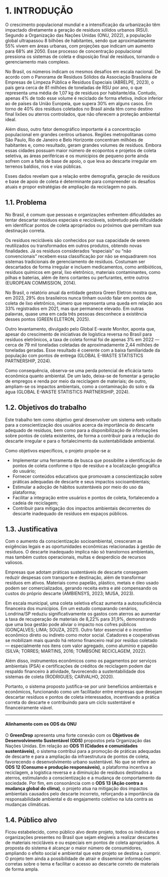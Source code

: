 # 1. INTRODUÇÃO

  O crescimento populacional mundial e a intensificação da urbanização têm impactado diretamente a geração de resíduos sólidos urbanos (RSU). Segundo a Organização das Nações Unidas (ONU, 2022), a população global ultrapassou 8 bilhões de habitantes, sendo que aproximadamente 55% vivem em áreas urbanas, com projeções que indicam um aumento para 68% até 2050. Esse processo de concentração populacional pressiona os sistemas de coleta e disposição final de resíduos, tornando o gerenciamento mais complexo.

  No Brasil, os números indicam os mesmos desafios em escala nacional. De acordo com o Panorama de Resíduos Sólidos da Associação Brasileira de Empresas de Limpeza Pública e Resíduos Especiais (ABRELPE, 2023), o país gera cerca de 81 milhões de toneladas de RSU por ano, o que representa uma média de 1,07 kg de resíduos por habitante/dia. Contudo, apenas 4% de todo esse volume é reciclado de forma efetiva, índice inferior ao de países da     União Europeia, que supera 30% em alguns casos. Em torno de 40% dos resíduos coletados no Brasil ainda têm como destino final lixões ou aterros controlados, que não oferecem a proteção ambiental ideal.

  Além disso, outro fator demográfico importante é a concentração populacional em grandes centros urbanos. Regiões metropolitanas como São Paulo, Rio de Janeiro e Belo Horizonte concentram milhões de habitantes e, como resultado, geram grandes volumes de resíduos. Embora essas cidades possuam maior número de ecopontos e projetos de coleta seletiva, as áreas periféricas e os municípios de pequeno porte ainda sofrem com a falta de base de apoio, o que leva ao descarte irregular em terrenos baldios, rios e vias públicas.

  Esses dados revelam que a relação entre demografia, geração de resíduos e base de apoio de coleta é determinante para compreender os desafios atuais e propor estratégias de ampliação da reciclagem no país.


## 1.1. Problema

  No Brasil, é comum que pessoas e organizações enfrentem dificuldades ao tentar descartar resíduos especiais e recicláveis, sobretudo pela dificuldade em identificar pontos de coleta apropriados ou próximos que permitam sua destinação correta.

  Os resíduos recicláveis são conhecidos por sua capacidade de serem reutilizados ou transformados em outros produtos, obtendo novas finalidades. Já os resíduos considerados “especiais” ou “não convencionais” recebem essa classificação por não se enquadrarem nos sistemas tradicionais de gerenciamento de resíduos. Costumam ser descartados de forma irregular e incluem medicamentos, como antibióticos, resíduos químicos em geral, lixo eletrônico, materiais contaminantes, como pilhas e baterias, além de itens cortantes ou perfurantes, entre outros (EUROPEAN COMMISSION, 2014).

  No Brasil, o relatório anual da entidade gestora Green Eletron mostra que, em 2023, 29% dos brasileiros nunca tinham ouvido falar em pontos de coleta de lixo eletrônico, número que representa uma queda em relação aos 33% registrados em 2021, mas que permanece elevado. Em outras palavras, quase uma em cada três pessoas desconhece a existência desses pontos (GREEN ELETRON, 2025).

  Outro levantamento, divulgado pelo Global E-waste Monitor, aponta que, apesar do crescimento de iniciativas de logística reversa no Brasil para resíduos eletrônicos, a taxa de coleta formal foi de apenas 3% em 2022 — cerca de 79 mil toneladas coletadas de aproximadamente 2,44 milhões de toneladas geradas. Esse resultado é coerente com a baixa familiaridade da população com pontos de entrega (GLOBAL E-WASTE STATISTICS PARTNERSHIP, 2024).

  Como consequência, observa-se uma perda potencial de eficácia tanto econômica quanto ambiental. De um lado, deixa-se de fomentar a geração de empregos e renda por meio da reciclagem de materiais; de outro, ampliam-se os impactos ambientais, como a contaminação do solo e da água (GLOBAL E-WASTE STATISTICS PARTNERSHIP, 2024).


## 1.2. Objetivos do trabalho

  Este trabalho tem como objetivo geral desenvolver um sistema web voltado para a conscientização dos usuários acerca da importância do descarte adequado de resíduos, bem como para a disponibilização de informações sobre pontos de coleta existentes, de forma a contribuir para a redução do descarte irregular e para o fortalecimento da sustentabilidade ambiental.

Como objetivos específicos, o projeto propõe-se a: 
- Implementar uma ferramenta de busca que possibilite a identificação de pontos de coleta conforme o tipo de resíduo e a localização geográfica do usuário;
- Fornecer conteúdos educativos que promovam a conscientização sobre práticas adequadas de descarte e seus impactos socioambientais;
- Estimular a adoção de hábitos sustentáveis por meio do uso da plataforma;
- Facilitar a integração entre usuários e pontos de coleta, fortalecendo a cadeia de reciclagem;
- Contribuir para mitigação dos impactos ambientais decorrentes do descarte inadequado de resíduos em espaços públicos.


## 1.3. Justificativa
  Com o aumento da conscientização socioambiental, cresceram as exigências legais e as oportunidades econômicas relacionadas à gestão de resíduos. O descarte inadequado implica não só transtornos ambientais, mas também custos operacionais, multas e desperdício de recursos valiosos.

  Empresas que adotam práticas sustentáveis de descarte conseguem reduzir despesas com transporte e destinação, além de transformar resíduos em ativos. Materiais como papelão, plástico, metais e óleo usado podem ser comercializados, gerando receita extra e até compensando os custos do próprio descarte (AMBIENSYS, 2023; MUSA, 2023).

  Em escala municipal, uma coleta seletiva eficaz aumenta a autossuficiência financeira dos municípios. Em um estudo comparando cenários, Londrina/SP reduziu significativamente os gastos com aterros ao aumentar a taxa de recuperação de materiais de 8,22% para 31,9%, demonstrando que uma boa gestão pode aliviar o impacto nos cofres públicos (GONÇALVES; LIMA; SOUZA, 2021).
  Outro fator essencial é o incentivo econômico direto ou indireto como motor social. Catadores e cooperativas se mobilizam mais quando há retorno financeiro real por resíduo coletado — especialmente nos itens com valor agregado, como alumínio e papelão (SILVA; TORRES; MARTINS, 2016; TOMBSONE RECICLAGEM, 2022).

  Além disso, instrumentos econômicos como os pagamentos por serviços ambientais (PSA) e certificações de créditos de reciclagem podem dar respaldo financeiro à atividade, favorecendo a sustentabilidade dos sistemas de coleta (RODRIGUES; CARVALHO, 2020).

  Portanto, o sistema proposto justifica-se por unir benefícios ambientais e econômicos, funcionando como um facilitador entre empresas que desejam descartar resíduos e pontos de coleta interessados, incentivando a prática correta do descarte e contribuindo para um ciclo sustentável e financeiramente viável.

  ---

#### Alinhamento com os ODS da ONU  

O **GreenDrop** apresenta uma forte conexão com os **Objetivos de Desenvolvimento Sustentável (ODS)** propostos pela Organização das Nações Unidas. Em relação ao **ODS 11 (Cidades e comunidades sustentáveis)**, o sistema contribui para a promoção de práticas adequadas de descarte e para a ampliação da infraestrutura de pontos de coleta, favorecendo o desenvolvimento urbano sustentável. No que se refere ao **ODS 12 (Consumo e produção responsáveis)**, a plataforma incentiva a reciclagem, a logística reversa e a diminuição de resíduos destinados a aterros, estimulando a conscientização e a mudança de comportamento da sociedade. Por fim, em consonância com o **ODS 13 (Ação contra a mudança global do clima)**, o projeto atua na mitigação dos impactos ambientais causados pelo descarte incorreto, reforçando a importância da responsabilidade ambiental e do engajamento coletivo na luta contra as mudanças climáticas.  



## 1.4. Público alvo
  Ficou estabelecido, como público alvo deste projeto, todos os indivíduos e organizações presentes no Brasil que sejam elegíveis a realizar descartes de materiais recicláveis e ou especiais em pontos de coleta apropriados. A proposta do sistema é alcançar o maior número de consumidores, ampliando o efeito social e ambiental que este projeto se destina a cumprir. O projeto tem ainda a possibilidade de atrair e disseminar informações corretas sobre o tema e facilitar o acesso ao descarte correto de materiais de forma ampla.

